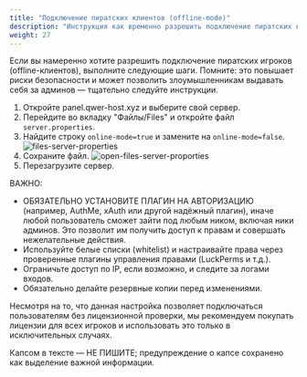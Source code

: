 ```yaml
---
title: "Подключение пиратских клиентов (offline-mode)"
description: "Инструкция как временно разрешить подключение пиратских клиентов и обязательные меры безопасности."
weight: 27
---
```


Если вы намеренно хотите разрешить подключение пиратских игроков (offline-клиентов), выполните следующие шаги. Помните: это повышает риски безопасности и может позволить злоумышленникам выдавать себя за админов — тщательно следуйте инструкции.

1. Откройте panel.qwer-host.xyz и выберите свой сервер.
2. Перейдите во вкладку "Файлы/Files" и откройте файл `server.properties`.
3. Найдите строку `online-mode=true` и замените на `online-mode=false`.
   ![files-server-properties](/images/docs/help-servers/files-server-properties.png)
4. Сохраните файл.
   ![open-files-server-proporties](/images/docs/help-servers/open-files-server-proporties.png)
5. Перезагрузите сервер.

ВАЖНО:

- ОБЯЗАТЕЛЬНО УСТАНОВИТЕ ПЛАГИН НА АВТОРИЗАЦИЮ (например, AuthMe, xAuth или другой надёжный плагин), иначе любой пользователь сможет зайти под любым ником, включая ники админов. Это позволит им получить доступ к правам и совершать нежелательные действия.
- Используйте белые списки (whitelist) и настраивайте права через проверенные плагины управления правами (LuckPerms и т.д.).
- Ограничьте доступ по IP, если возможно, и следите за логами входов.
- Обязательно делайте резервные копии перед изменениями.

Несмотря на то, что данная настройка позволяет подключаться пользователям без лицензионной проверки, мы рекомендуем покупать лицензии для всех игроков и использовать это только в исключительных случаях.

Капсом в тексте — НЕ ПИШИТЕ; предупреждение о капсе сохранено как выделение важной информации.
